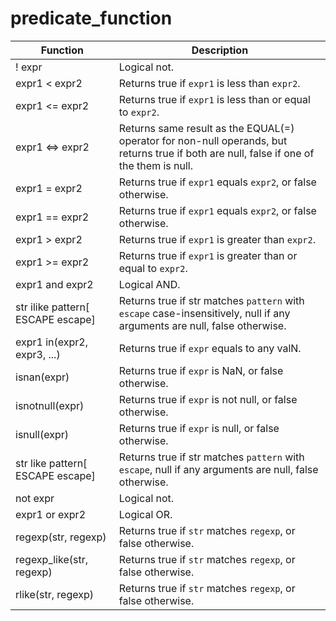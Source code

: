 # predicate_function

| Function	                          | Description                                                                                                                               |
|------------------------------------|-------------------------------------------------------------------------------------------------------------------------------------------|
| ! expr	                            | Logical not.                                                                                                                              |
| expr1 < expr2	                     | Returns true if `expr1` is less than `expr2`.                                                                                             |
| expr1 <= expr2	                    | Returns true if `expr1` is less than or equal to `expr2`.                                                                                 |
| expr1 <=> expr2                    | 	Returns same result as the EQUAL(=) operator for non-null operands, but returns true if both are null, false if one of the them is null. |
| expr1 = expr2	                     | Returns true if `expr1` equals `expr2`, or false otherwise.                                                                               |
| expr1 == expr2	                    | Returns true if `expr1` equals `expr2`, or false otherwise.                                                                               |
| expr1 > expr2	                     | Returns true if `expr1` is greater than `expr2`.                                                                                          |
| expr1 >= expr2	                    | Returns true if `expr1` is greater than or equal to `expr2`.                                                                              |
| expr1 and expr2	                   | Logical AND.                                                                                                                              |
| str ilike pattern[ ESCAPE escape]	 | Returns true if str matches `pattern` with `escape` case-insensitively, null if any arguments are null, false otherwise.                  |
| expr1 in(expr2, expr3, ...)	       | Returns true if `expr` equals to any valN.                                                                                                |
| isnan(expr)	                       | Returns true if `expr` is NaN, or false otherwise.                                                                                        |
| isnotnull(expr)	                   | Returns true if `expr` is not null, or false otherwise.                                                                                   |
| isnull(expr)	                      | Returns true if `expr` is null, or false otherwise.                                                                                       |
| str like pattern[ ESCAPE escape]	  | Returns true if str matches `pattern` with `escape`, null if any arguments are null, false otherwise.                                     |
| not expr	                          | Logical not.                                                                                                                              |
| expr1 or expr2	                    | Logical OR.                                                                                                                               |
| regexp(str, regexp)	               | Returns true if `str` matches `regexp`, or false otherwise.                                                                               |
| regexp_like(str, regexp)	          | Returns true if `str` matches `regexp`, or false otherwise.                                                                               |
| rlike(str, regexp)	                | Returns true if `str` matches `regexp`, or false otherwise.                                                                               |
